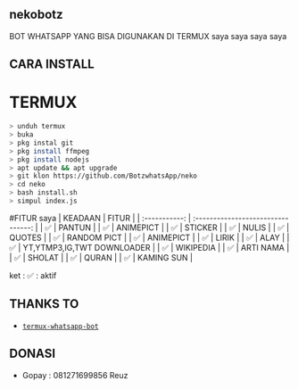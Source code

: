 ## nekobotz
BOT WHATSAPP YANG BISA DIGUNAKAN DI TERMUX
saya
saya
saya
saya



## CARA INSTALL
# TERMUX
```bash
> unduh termux
> buka
> pkg instal git
> pkg install ffmpeg
> pkg install nodejs
> apt update && apt upgrade
> git klon https://github.com/BotzwhatsApp/neko
> cd neko
> bash install.sh
> simpul index.js
```


#FITUR
saya
| KEADAAN | FITUR |
| :-----------: | :--------------------------------:  |
|       ✅       |    PANTUN                         |
|       ✅       | ANIMEPICT                         |
|       ✅       | STICKER                           |
|       ✅       | NULIS                             |
|       ✅       | QUOTES                            |
|       ✅       | RANDOM PICT                       |
|       ✅       | ANIMEPICT                         |
|       ✅       | LIRIK                             |
|       ✅       | ALAY                              |
|       ✅       | YT,YTMP3,IG,TWT DOWNLOADER        |
|       ✅       | WIKIPEDIA                         |
|       ✅       | ARTI NAMA                         |
|       ✅       | SHOLAT                            |
|       ✅       | QURAN                             |
|       ✅       | KAMING SUN                        |

ket : ✅ : aktif




## THANKS TO
* [`termux-whatsapp-bot`](https://github.com/fdciabdul/termux-whatsapp-bot)

## DONASI
* Gopay : 081271699856 Reuz
